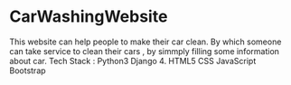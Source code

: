 # CarWashingWebsite
This website can help people to make their car clean.
By which someone can take service to clean their cars , by simmply filling some information about car.
Tech Stack  : 
Python3
Django 4.
HTML5
CSS
JavaScript
Bootstrap
